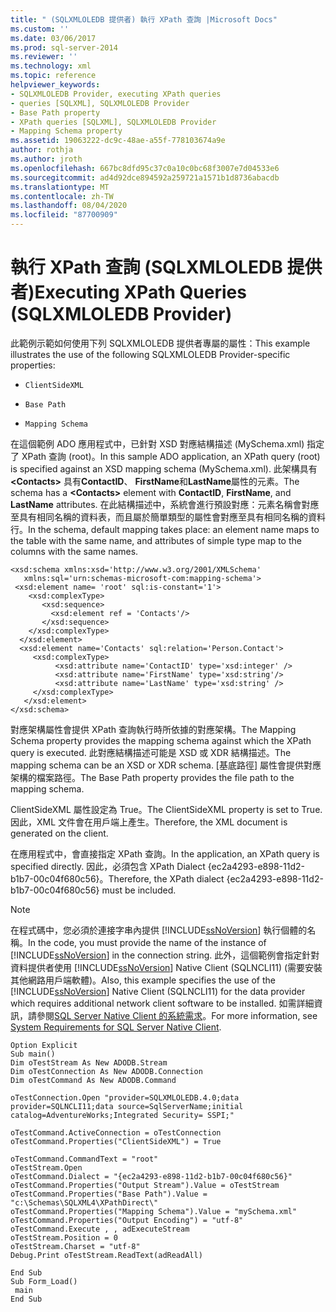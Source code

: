 ```yaml
---
title: " (SQLXMLOLEDB 提供者) 執行 XPath 查詢 |Microsoft Docs"
ms.custom: ''
ms.date: 03/06/2017
ms.prod: sql-server-2014
ms.reviewer: ''
ms.technology: xml
ms.topic: reference
helpviewer_keywords:
- SQLXMLOLEDB Provider, executing XPath queries
- queries [SQLXML], SQLXMLOLEDB Provider
- Base Path property
- XPath queries [SQLXML], SQLXMLOLEDB Provider
- Mapping Schema property
ms.assetid: 19063222-dc9c-48ae-a55f-778103674a9e
author: rothja
ms.author: jroth
ms.openlocfilehash: 667bc8dfd95c37c0a10c0bc68f3007e7d04533e6
ms.sourcegitcommit: ad4d92dce894592a259721a1571b1d8736abacdb
ms.translationtype: MT
ms.contentlocale: zh-TW
ms.lasthandoff: 08/04/2020
ms.locfileid: "87700909"
---
```

# <a name="executing-xpath-queries-sqlxmloledb-provider"></a><span data-ttu-id="3e67e-102">執行 XPath 查詢 (SQLXMLOLEDB 提供者)</span><span class="sxs-lookup"><span data-stu-id="3e67e-102">Executing XPath Queries (SQLXMLOLEDB Provider)</span></span>
  <span data-ttu-id="3e67e-103">此範例示範如何使用下列 SQLXMLOLEDB 提供者專屬的屬性：</span><span class="sxs-lookup"><span data-stu-id="3e67e-103">This example illustrates the use of the following SQLXMLOLEDB Provider-specific properties:</span></span>  
  
-   `ClientSideXML`  
  
-   `Base Path`  
  
-   `Mapping Schema`  
  
 <span data-ttu-id="3e67e-104">在這個範例 ADO 應用程式中，已針對 XSD 對應結構描述 (MySchema.xml) 指定了 XPath 查詢 (root)。</span><span class="sxs-lookup"><span data-stu-id="3e67e-104">In this sample ADO application, an XPath query (root) is specified against an XSD mapping schema (MySchema.xml).</span></span> <span data-ttu-id="3e67e-105">此架構具有 **\<Contacts>** 具有**ContactID**、 **FirstName**和**LastName**屬性的元素。</span><span class="sxs-lookup"><span data-stu-id="3e67e-105">The schema has a **\<Contacts>** element with **ContactID**, **FirstName**, and **LastName** attributes.</span></span> <span data-ttu-id="3e67e-106">在此結構描述中，系統會進行預設對應：元素名稱會對應至具有相同名稱的資料表，而且屬於簡單類型的屬性會對應至具有相同名稱的資料行。</span><span class="sxs-lookup"><span data-stu-id="3e67e-106">In the schema, default mapping takes place: an element name maps to the table with the same name, and attributes of simple type map to the columns with the same names.</span></span>  
  
```  
<xsd:schema xmlns:xsd='http://www.w3.org/2001/XMLSchema'  
   xmlns:sql='urn:schemas-microsoft-com:mapping-schema'>  
 <xsd:element name= 'root' sql:is-constant='1'>   
    <xsd:complexType>  
       <xsd:sequence>  
         <xsd:element ref = 'Contacts'/>  
       </xsd:sequence>  
    </xsd:complexType>  
  </xsd:element>  
  <xsd:element name='Contacts' sql:relation='Person.Contact'>   
     <xsd:complexType>  
          <xsd:attribute name='ContactID' type='xsd:integer' />  
          <xsd:attribute name='FirstName' type='xsd:string'/>   
          <xsd:attribute name='LastName' type='xsd:string' />   
     </xsd:complexType>  
   </xsd:element>  
</xsd:schema>  
```  
  
 <span data-ttu-id="3e67e-107">對應架構屬性會提供 XPath 查詢執行時所依據的對應架構。</span><span class="sxs-lookup"><span data-stu-id="3e67e-107">The Mapping Schema property provides the mapping schema against which the XPath query is executed.</span></span> <span data-ttu-id="3e67e-108">此對應結構描述可能是 XSD 或 XDR 結構描述。</span><span class="sxs-lookup"><span data-stu-id="3e67e-108">The mapping schema can be an XSD or XDR schema.</span></span> <span data-ttu-id="3e67e-109">[基底路徑] 屬性會提供對應架構的檔案路徑。</span><span class="sxs-lookup"><span data-stu-id="3e67e-109">The Base Path property provides the file path to the mapping schema.</span></span>  
  
 <span data-ttu-id="3e67e-110">ClientSideXML 屬性設定為 True。</span><span class="sxs-lookup"><span data-stu-id="3e67e-110">The ClientSideXML property is set to True.</span></span> <span data-ttu-id="3e67e-111">因此，XML 文件會在用戶端上產生。</span><span class="sxs-lookup"><span data-stu-id="3e67e-111">Therefore, the XML document is generated on the client.</span></span>  
  
 <span data-ttu-id="3e67e-112">在應用程式中，會直接指定 XPath 查詢。</span><span class="sxs-lookup"><span data-stu-id="3e67e-112">In the application, an XPath query is specified directly.</span></span> <span data-ttu-id="3e67e-113">因此，必須包含 XPath Dialect {ec2a4293-e898-11d2-b1b7-00c04f680c56}。</span><span class="sxs-lookup"><span data-stu-id="3e67e-113">Therefore, the XPath dialect {ec2a4293-e898-11d2-b1b7-00c04f680c56} must be included.</span></span>  
  
> [!NOTE]  
>  <span data-ttu-id="3e67e-114">在程式碼中，您必須於連接字串內提供 [!INCLUDE[ssNoVersion](../../../includes/ssnoversion-md.md)] 執行個體的名稱。</span><span class="sxs-lookup"><span data-stu-id="3e67e-114">In the code, you must provide the name of the instance of [!INCLUDE[ssNoVersion](../../../includes/ssnoversion-md.md)] in the connection string.</span></span> <span data-ttu-id="3e67e-115">此外，這個範例會指定針對資料提供者使用 [!INCLUDE[ssNoVersion](../../../includes/ssnoversion-md.md)] Native Client (SQLNCLI11) (需要安裝其他網路用戶端軟體)。</span><span class="sxs-lookup"><span data-stu-id="3e67e-115">Also, this example specifies the use of the [!INCLUDE[ssNoVersion](../../../includes/ssnoversion-md.md)] Native Client (SQLNCLI11) for the data provider which requires additional network client software to be installed.</span></span> <span data-ttu-id="3e67e-116">如需詳細資訊，請參閱[SQL Server Native Client 的系統需求](../../native-client/system-requirements-for-sql-server-native-client.md)。</span><span class="sxs-lookup"><span data-stu-id="3e67e-116">For more information, see [System Requirements for SQL Server Native Client](../../native-client/system-requirements-for-sql-server-native-client.md).</span></span>  
  
```  
Option Explicit  
Sub main()  
Dim oTestStream As New ADODB.Stream  
Dim oTestConnection As New ADODB.Connection  
Dim oTestCommand As New ADODB.Command  
  
oTestConnection.Open "provider=SQLXMLOLEDB.4.0;data provider=SQLNCLI11;data source=SqlServerName;initial catalog=AdventureWorks;Integrated Security= SSPI;"  
  
oTestCommand.ActiveConnection = oTestConnection  
oTestCommand.Properties("ClientSideXML") = True  
  
oTestCommand.CommandText = "root"  
oTestStream.Open  
oTestCommand.Dialect = "{ec2a4293-e898-11d2-b1b7-00c04f680c56}"  
oTestCommand.Properties("Output Stream").Value = oTestStream  
oTestCommand.Properties("Base Path").Value = "c:\Schemas\SQLXML4\XPathDirect\"  
oTestCommand.Properties("Mapping Schema").Value = "mySchema.xml"  
oTestCommand.Properties("Output Encoding") = "utf-8"  
oTestCommand.Execute , , adExecuteStream  
oTestStream.Position = 0  
oTestStream.Charset = "utf-8"  
Debug.Print oTestStream.ReadText(adReadAll)  
  
End Sub  
Sub Form_Load()  
 main  
End Sub  
```  
  
  
